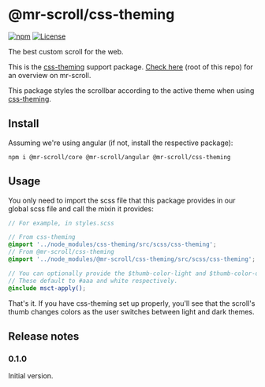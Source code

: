 # @mr-scroll/css-theming

[![npm](https://img.shields.io/npm/v/@mr-scroll/css-theming.svg)](https://www.npmjs.com/package/@mr-scroll/css-theming)
[![License](https://img.shields.io/badge/license-MIT-blue.svg)](https://opensource.org/licenses/MIT)

The best custom scroll for the web.

This is the [css-theming](https://github.com/mrahhal/css-theming) support package. [Check here](../..) (root of this repo) for an overview on mr-scroll.

This package styles the scrollbar according to the active theme when using [css-theming](https://github.com/mrahhal/css-theming).

## Install

Assuming we're using angular (if not, install the respective package):
```
npm i @mr-scroll/core @mr-scroll/angular @mr-scroll/css-theming
```

## Usage

You only need to import the scss file that this package provides in our global scss file and call the mixin it provides:
```scss
// For example, in styles.scss

// From css-theming
@import '../node_modules/css-theming/src/scss/css-theming';
// From @mr-scroll/css-theming
@import '../node_modules/@mr-scroll/css-theming/src/scss/css-theming';

// You can optionally provide the $thumb-color-light and $thumb-color-dark variables.
// These default to #aaa and white respectively.
@include msct-apply();
```

That's it. If you have css-theming set up properly, you'll see that the scroll's thumb changes colors as the user switches between light and dark themes.

## Release notes

### 0.1.0

Initial version.
